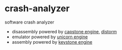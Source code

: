 # crash-analyzer
software crash analyzer

* disassembly powered by [capstone engine](https://github.com/aquynh/capstone), [distorm](https://github.com/gdabah/distorm)
* emulator powered by [unicorn engine](https://github.com/unicorn-engine/unicorn)
* assembly powered by [keystone engine](https://github.com/keystone-engine/keystone)
